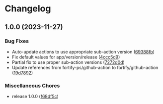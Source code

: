 # Changelog

## 1.0.0 (2023-11-27)


### Bug Fixes

* Auto-update actions to use appropriate sub-action version ([69388fb](https://github.com/rsenden/github-actionx/commit/69388fb288973353fa556910055488664477c74c))
* Fix default values for app/version/release ([4ccc5d9](https://github.com/rsenden/github-actionx/commit/4ccc5d9cf86ac7ca0cbf4329b4bf9368b3bb4199))
* Partial fix to use proper sub-action versions ([7272d0d](https://github.com/rsenden/github-actionx/commit/7272d0d5a7fa67ba3a2eed960818c40f1667e8ab))
* Update references from fortify-ps/github-action to fortify/github-action ([19d7892](https://github.com/rsenden/github-actionx/commit/19d7892bbbd3bc1c1a1e11ba8dbb1c632c4dcfcf))


### Miscellaneous Chores

* release 1.0.0 ([f68df5c](https://github.com/rsenden/github-actionx/commit/f68df5c9649fc61016ecdab8ce30f351d9090aef))
